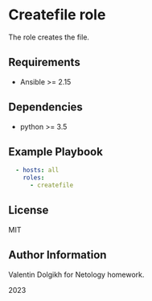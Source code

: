 Createfile role
=========

The role creates the file.

Requirements
------------

- Ansible >= 2.15

Dependencies
------------

- python >= 3.5

Example Playbook
----------------

```yaml
  - hosts: all
    roles:
      - createfile
```



License
-------

MIT

Author Information
------------------

Valentin Dolgikh for Netology homework. 

2023 